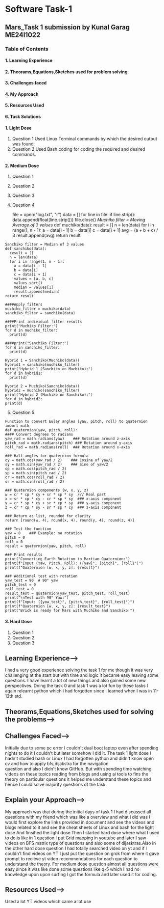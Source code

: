 # Software Task-1
## Mars_Task 1 submission by Kunal Garag ME24I1022
### **Table of Contents** 
#### 1. Learning Experience
#### 2. Theorams,Equations,Sketches used for problem solving
#### 3. Challenges faced
#### 4. My Approach
#### 5. Resources Used
#### 6. Task Solutions
#### 1. Light Dose
  1. Question 1
     Used Linux Terminal commands by which the desired output was found.
  2. Question 2
     Used Bash coding for coding the required and desired commands. 
 #### 2. Medium Dose
  1. Question 1
      
  3. Question 2
  4. Question 3
     
  5. Question 4
    
    
       file = open("log.txt", "r")
      data = []
      for line in file:
      if line.strip():
        data.append(float(line.strip()))
      file.close()
      *Muchiko filter = Moving Average of 3 values*
      def muchiko(data):
        result = []
        n = len(data)
        for i in range(1, n - 1):
          a = data[i - 1]
          b = data[i]
          c = data[i + 1]
        avg = (a + b + c) / 3
        result.append(avg)
        return result

    Sanchiko filter = Median of 3 values
    def sanchiko(data):
      result = []
      n = len(data)
      for i in range(1, n - 1):
        a = data[i - 1]
        b = data[i]
        c = data[i + 1]
        values = [a, b, c]
        values.sort()
        median = values[1]
        result.append(median)
    return result

    ####Apply filters
    muchiko_filter = muchiko(data)
    sanchiko_filter = sanchiko(data)

    ####Print individual filter results
    print("Muchiko Filter:")
    for d in muchiko_filter:
      print(d)

    ####print("Sanchiko Filter:")
    for d in sanchiko_filter:
      print(d)

    Hybrid 1 = Sanchiko(Muchiko(data))
    hybrid1 = sanchiko(muchiko_filter)
    print("Hybrid 1 (Sanchiko on Muchiko):")
    for d in hybrid1:
      print(d)

    Hybrid 2 = Muchiko(Sanchiko(data))
    hybrid2 = muchiko(sanchiko_filter)
    print("Hybrid 2 (Muchiko on Sanchiko):")
    for d in hybrid2:
    print(d)

  5. Question 5   

    Function to convert Euler angles (yaw, pitch, roll) to quaternion
    import math
    def quaternion(yaw, pitch, roll):
    #### Convert degrees to radians
    yaw_rad = math.radians(yaw)    ### Rotation around z-axis
    pitch_rad = math.radians(pitch) ### Rotation around y-axis
    roll_rad = math.radians(roll)  ### Rotation around x-axis
    
    ### Half-angles for quaternion formula
    cy = math.cos(yaw_rad / 2)    ### Cosine of yaw/2
    sy = math.sin(yaw_rad / 2)    ### Sine of yaw/2
    cp = math.cos(pitch_rad / 2)
    sp = math.sin(pitch_rad / 2)
    cr = math.cos(roll_rad / 2)
    sr = math.sin(roll_rad / 2)
    
    ### Quaternion components (w, x, y, z)
    w = cr * cp * cy + sr * sp * sy  /// Real part
    x = sr * cp * cy - cr * sp * sy  ### x-axis component
    y = cr * sp * cy + sr * cp * sy  ### y-axis component
    z = cr * cp * sy - sr * sp * cy  ### z-axis component
    
    ### Return as list, rounded for clarity
    return [round(w, 4), round(x, 4), round(y, 4), round(z, 4)]

    ### Test the function
    yaw = 0    ### Example: no rotation
    pitch = 0
    roll = 0
    result = quaternion(yaw, pitch, roll)

    ### Print results
    print("Converting Earth Rotation to Martian Quaternion:")
    print(f"Input (Yaw, Pitch, Roll): ({yaw}°, {pitch}°, {roll}°)")
    print(f"Quaternion [w, x, y, z]: {result}")

    ### Additional test with rotation
    yaw_test = 90  # 90° yaw
    pitch_test = 0
    roll_test = 0
    result_test = quaternion(yaw_test, pitch_test, roll_test)
    print("\nTest with 90° Yaw:")
    print(f"Input: ({yaw_test}°, {pitch_test}°, {roll_test}°)")
    print(f"Quaternion [w, x, y, z]: {result_test}")
    print("Brick is ready for Mars with Muchiko and Sanchiko!")
  #### 3. Hard Dose
  1. Question 1
  2. Question 2
  3. Question 3

## Learning Experience-->
  I had a very good experience solving the task 1 for me though it was very challenging at the start but with time and logic it became easy leaving some questions.
  I have learnt a lot of new things and also gained some new perspectives. Doing the task 0 and task 1 was a lot fun by these tasks I again relearnt python which     i had forgotten since I learned when I was in 11-12th std.
## Theorams,Equations,Sketches used for solving the problems-->

## Challenges Faced-->
  Initially due to some pc error I couldn't dual boot laptop even after spending nights to do it I couldn't but later somehow I did it.
    The task 1 light dose I hadn't studied bash or Linux  I had forgotten python and didn't know open cv and how to apply bfs,dijakstra for the navigation       
    question and also I didn't know GitHub. But with spending time watching videos on these topics reading from blogs and using ai tools to fins the theory on         particular questions it helped me understand these topics and hence I could solve majority questions of the task.
## Explain your Approach-->
   My approach was that during the initial days of task 1 I had discussed all questions with my friend which was like a overview and what i did was I would           first explore the links provided in document and see the videos and blogs related to it and see the cheat sheets of Linux and bash for the light dose
    And finsihed the light dose.Then I started hard dose where what I used to do is like in 1 question I put Grid mapping in youtube  and later I saw videos on        BFS matrix type of questions and also some of dijasktras.Also in the other hard dose question I had totally searched video on yt and if I couldn't find videos      on YT I just put the question  on grok from where it gave prompt to recieve yt video recommendations for each question to understand the theory. For medium       dose question almost all questions were easy since it was like done some questions like q-5 which I had no knowledge upon upon surfing I got the formula and       later used it for coding.
## Resources Used-->
  Used a lot YT videos which came a lot use 


